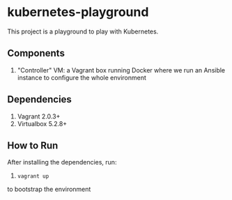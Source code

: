 # kubernetes-playground

This project is a playground to play with Kubernetes.

## Components

1. "Controller" VM: a Vagrant box running Docker where we run an Ansible instance to configure the whole environment

## Dependencies

1. Vagrant 2.0.3+
1. Virtualbox 5.2.8+

## How to Run

After installing the dependencies, run:

1. `vagrant up`

to bootstrap the environment
